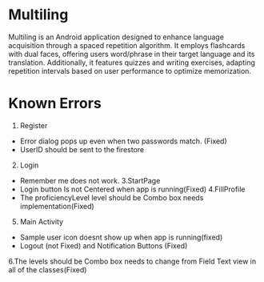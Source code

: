 # Multiling
Multiling is an Android application designed to enhance language acquisition through a
spaced repetition algorithm. It employs flashcards with dual faces, offering users
word/phrase in their target language and its translation. Additionally, it features quizzes and
writing exercises, adapting repetition intervals based on user performance to optimize
memorization.
# Known Errors
1. Register
- Error dialog pops up even when two passwords match. (Fixed)
- UserID should be sent to the firestore
2. Login
- Remember me does not work.
3.StartPage
- Login button Is not Centered  when app is running(Fixed)
4.FillProfile
- The proficiencyLevel level should be Combo box needs implementation(Fixed)
5. Main Activity
- Sample user icon doesnt show up when app is running(fixed) 
- Logout (not Fixed) and Notification Buttons (Fixed)

 6.The levels should be Combo box needs to change from Field Text view in all of the classes(Fixed)